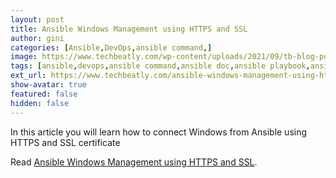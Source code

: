 ```yaml
---
layout: post
title: Ansible Windows Management using HTTPS and SSL
author: gini
categories: [Ansible,DevOps,ansible command,]
image: https://www.techbeatly.com/wp-content/uploads/2021/09/tb-blog-posters-ansible-windows-1024x683.png
tags: [ansible,devops,ansible command,ansible doc,ansible playbook,ansible to windows using https,ansible to windows using ssl,ansible training,ansible windows,ansible windows automation,ansible windows configuration,ansible windows guide,ansible windows https,ansible windows setup,]
ext_url: https://www.techbeatly.com/ansible-windows-management-using-https-and-ssl/
show-avatar: true
featured: false
hidden: false
---
```


In this article you will learn how to connect Windows from Ansible using HTTPS and SSL certificate

Read [Ansible Windows Management using HTTPS and SSL](https://www.techbeatly.com/ansible-windows-management-using-https-and-ssl/).